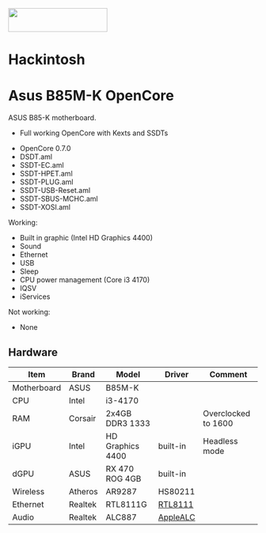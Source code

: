 <img src="https://github.com/acidanthera/OpenCorePkg/blob/master/Docs/Logos/OpenCore_with_text_Small.png" width="200" height="48"/>

# Hackintosh
# Asus B85M-K OpenCore
ASUS B85-K motherboard.
- Full working OpenCore with Kexts and SSDTs

* OpenCore 0.7.0
* DSDT.aml
* SSDT-EC.aml
* SSDT-HPET.aml
* SSDT-PLUG.aml
* SSDT-USB-Reset.aml
* SSDT-SBUS-MCHC.aml
* SSDT-XOSI.aml

Working:
- Built in graphic (Intel HD Graphics 4400)
- Sound
- Ethernet
- USB
- Sleep
- CPU power management (Core i3 4170)
- IQSV
- iServices

Not working:
- None

## Hardware
| Item | Brand | Model | Driver | Comment |
|-----|-----|-----|-----|-----|
| Motherboard | ASUS | B85M-K | | |
| CPU | Intel | i3-4170 | | |
| RAM | Corsair | 2x4GB DDR3 1333 | | Overclocked to 1600 |
| iGPU | Intel | HD Graphics 4400 | built-in | Headless mode |
| dGPU | ASUS | RX 470 ROG 4GB | built-in | |
| Wireless | Atheros | AR9287 | HS80211 | |
| Ethernet | Realtek | RTL8111G | [RTL8111](https://github.com/Mieze/RTL8111_driver_for_OS_X/) | |
| Audio | Realtek | ALC887 | [AppleALC](https://github.com/acidanthera/AppleALC) | |
